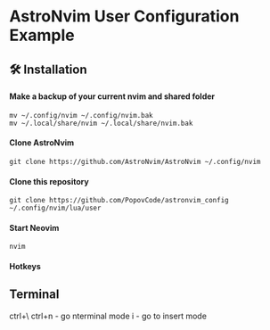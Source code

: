# AstroNvim User Configuration Example

## 🛠️ Installation

#### Make a backup of your current nvim and shared folder

```shell
mv ~/.config/nvim ~/.config/nvim.bak
mv ~/.local/share/nvim ~/.local/share/nvim.bak
```

#### Clone AstroNvim

```shell
git clone https://github.com/AstroNvim/AstroNvim ~/.config/nvim
```

#### Clone this repository

```shell
git clone https://github.com/PopovCode/astronvim_config ~/.config/nvim/lua/user
```

#### Start Neovim

```shell
nvim
```

#### Hotkeys

## Terminal

ctrl+\ ctrl+n - go nterminal mode
i - go to insert mode
